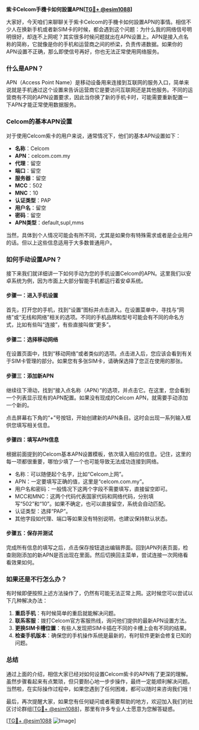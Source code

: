**紫卡Celcom手機卡如何設置APN[[TG💪+ @esim1088](https://t.me/s/esim1088)]**

大家好，今天咱们来聊聊关于紫卡Celcom的手機卡如何設置APN的事情。相信不少人在换新手机或者新SIM卡的时候，都会遇到这个问题：为什么我的网络信号明明很好，却连不上网呢？其实很多时候问题就出在APN设置上。APN是接入点名称的简称，它就像是你的手机和运营商之间的桥梁，负责传递数据。如果你的APN设置不正确，那么即使信号再好，你也无法正常使用网络服务。

### 什么是APN？

APN（Access Point Name）是移动设备用来连接到互联网的服务入口，简单来说就是手机通过这个设置来告诉运营商它是要访问互联网还是其他服务。不同的运营商有不同的APN设置要求，因此当你换了新的手机卡时，可能需要重新配置一下APN才能正常使用数据服务。

### Celcom的基本APN设置

对于使用Celcom紫卡的用户来说，通常情况下，他们的基本APN设置如下：

- **名称**：Celcom
- **APN**：celcom.com.my
- **代理**：留空
- **端口**：留空
- **服务器**：留空
- **MCC**：502
- **MNC**：10
- **认证类型**：PAP
- **用户名**：留空
- **密码**：留空
- **APN类型**：default,supl,mms

当然，具体到个人情况可能会有所不同，尤其是如果你有特殊需求或者是企业用户的话。但以上这些信息适用于大多数普通用户。

### 如何手动设置APN？

接下来我们就详细讲一下如何手动为您的手机设置Celcom的APN。这里我们以安卓系统为例，因为市面上大部分智能手机都运行着安卓系统。

#### 步骤一：进入手机设置
首先，打开您的手机，找到“设置”图标并点击进入。在设置菜单中，寻找与“网络”或“无线和网络”相关的选项。不同的手机品牌和型号可能会有不同的命名方式，比如有些叫“连接”，有些直接叫做“更多”。

#### 步骤二：选择移动网络
在设置页面中，找到“移动网络”或者类似的选项。点击进入后，您应该会看到有关于SIM卡管理的部分。如果您有多张SIM卡，请确保选择了您正在使用的那张。

#### 步骤三：添加新APN
继续往下滑动，找到“接入点名称（APN）”的选项，并点击它。在这里，您会看到一个列表显示现有的APN配置。如果没有现成的Celcom APN，就需要手动添加一个新的。

点击屏幕右下角的“+”号按钮，开始创建新的APN条目。这时会出现一系列输入框供您填写相关信息。

#### 步骤四：填写APN信息
根据前面提到的Celcom基本APN设置模板，依次填入相应的信息。记住，这里的每一项都很重要，哪怕少填了一个也可能导致无法成功连接到网络。

- 名称：可以随便起个名字，比如“Celcom上网”。
- APN：一定要填写正确的值，这里是“celcom.com.my”。
- 用户名和密码：一般情况下这两个字段不需要填写，直接留空即可。
- MCC和MNC：这两个代码代表国家代码和网络代码，分别填写“502”和“10”。如果不确定，也可以直接留空，系统会自动匹配。
- 认证类型：选择“PAP”。
- 其他字段如代理、端口等如果没有特别说明，也建议保持默认状态。

#### 步骤五：保存并测试
完成所有信息的填写之后，点击保存按钮退出编辑界面。回到APN列表页面，检查刚刚添加的新APN是否出现在里面。然后切换回主菜单，尝试连接一次网络看看效果如何。

### 如果还是不行怎么办？

有时候即便按照上述方法操作了，仍然有可能无法正常上网。这时候您可以尝试以下几种解决办法：

1. **重启手机**：有时候简单的重启就能解决问题。
2. **联系客服**：拨打Celcom官方客服热线，询问他们提供的最新APN设置方法。
3. **更换SIM卡槽位置**：有些人发现把SIM卡插在不同的卡槽上会有不同的结果。
4. **检查手机版本**：确保您的手机操作系统是最新的，有时软件更新会修复已知的问题。

### 总结

通过上面的介绍，相信大家已经对如何设置Celcom紫卡的APN有了更深的理解。虽然步骤看起来有点繁琐，但只要耐心地一步步操作，最终一定能顺利解决问题。当然啦，在实际操作过程中，如果您遇到了任何困难，都可以随时来咨询我们哦！

最后，再次提醒大家，如果您有任何疑问或者需要帮助的地方，欢迎加入我们的社区讨论群组[[TG💪+ @esim1088](https://t.me/s/esim1088)]，那里有许多专业人士愿意为您解答疑惑。

[[TG💪+ @esim1088](https://t.me/s/esim1088) ![Image](https://i.postimg.cc/4NQfJmqS/Snipaste-2025-05-13-00-14-12.png)]